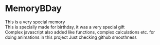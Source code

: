 # MemoryBDay
This is a very special memory
<br>
This is specially made for birthday, it was a very special gift <br>
Complex javascript also added like functions, complex calculations etc. for doing animations in this project
Just checking github smoothness
